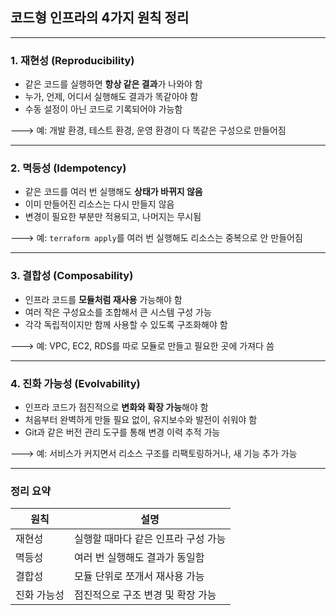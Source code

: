 ## 코드형 인프라의 4가지 원칙 정리

---

### 1. 재현성 (Reproducibility)

- 같은 코드를 실행하면 **항상 같은 결과**가 나와야 함
- 누가, 언제, 어디서 실행해도 결과가 똑같아야 함
- 수동 설정이 아닌 코드로 기록되어야 가능함

🡒 예: 개발 환경, 테스트 환경, 운영 환경이 다 똑같은 구성으로 만들어짐

---

### 2. 멱등성 (Idempotency)

- 같은 코드를 여러 번 실행해도 **상태가 바뀌지 않음**
- 이미 만들어진 리소스는 다시 만들지 않음
- 변경이 필요한 부분만 적용되고, 나머지는 무시됨

🡒 예: `terraform apply`를 여러 번 실행해도 리소스는 중복으로 안 만들어짐

---

### 3. 결합성 (Composability)

- 인프라 코드를 **모듈처럼 재사용** 가능해야 함
- 여러 작은 구성요소를 조합해서 큰 시스템 구성 가능
- 각각 독립적이지만 함께 사용할 수 있도록 구조화해야 함

🡒 예: VPC, EC2, RDS를 따로 모듈로 만들고 필요한 곳에 가져다 씀

---

### 4. 진화 가능성 (Evolvability)

- 인프라 코드가 점진적으로 **변화와 확장 가능**해야 함
- 처음부터 완벽하게 만들 필요 없이, 유지보수와 발전이 쉬워야 함
- Git과 같은 버전 관리 도구를 통해 변경 이력 추적 가능

🡒 예: 서비스가 커지면서 리소스 구조를 리팩토링하거나, 새 기능 추가 가능

---

### 정리 요약

| 원칙         | 설명 |
|--------------|------|
| 재현성        | 실행할 때마다 같은 인프라 구성 가능 |
| 멱등성        | 여러 번 실행해도 결과가 동일함 |
| 결합성        | 모듈 단위로 쪼개서 재사용 가능 |
| 진화 가능성   | 점진적으로 구조 변경 및 확장 가능 |
